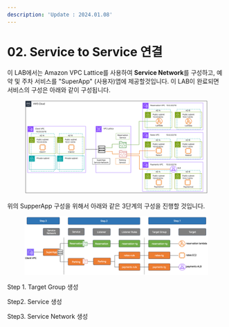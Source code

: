 ```yaml
---
description: 'Update : 2024.01.08'
---
```


# 02. Service to Service 연결

이 LAB에서는  Amazon VPC Lattice를 사용하여 **Service Network**를 구성하고, 예약 및 주차 서비스를 "SuperApp" (사용자)앱에 제공할것입니다. 이 LAB이 완료되면 서비스의 구성은 아래와 같이 구성됩니다.

<figure><img src="../.gitbook/assets/image.png" alt=""><figcaption></figcaption></figure>

위의 SupperApp 구성을 위해서 아래와 같은 3단계의 구성을 진행할 것입니다.

<figure><img src="../.gitbook/assets/image (1).png" alt=""><figcaption></figcaption></figure>

Step 1. Target Group 생성

Step2. Service 생성

Step3. Service Network 생성
